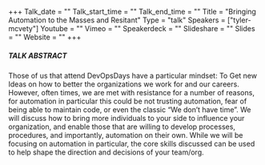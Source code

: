 +++
Talk_date = ""
Talk_start_time = ""
Talk_end_time = ""
Title = "Bringing Automation to the Masses and Resitant"
Type = "talk"
Speakers = ["tyler-mcvety"]
Youtube = ""
Vimeo = ""
Speakerdeck = ""
Slideshare = ""
Slides = ""
Website = ""
+++

##### TALK ABSTRACT

Those of us that attend DevOpsDays have a particular mindset: To Get new Ideas on how to better the organizations we work for and our careers. However, often times, we are met with resistance for a number of reasons, for automation in particular this could be not trusting automation, fear of being able to maintain code, or even the classic “We don’t have time”. We will discuss how to bring more individuals to your side to influence your organization, and enable those that are willing to develop processes, procedures, and importantly, automation on their own. While we will be focusing on automation in particular, the core skills discussed can be used to help shape the direction and decisions of your team/org.